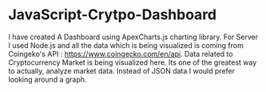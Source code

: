 # JavaScript-Crytpo-Dashboard


I have created A Dashboard using ApexCharts.js charting library. For Server I used Node.js and all the data which is being visualized is coming from Coingeko's API : https://www.coingecko.com/en/api.
Data related to Cryptocurrency Market is being visualized here. Its one of the greatest way to actually, analyze market data. Instead of JSON data I would prefer looking around a graph.

